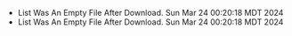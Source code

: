 *  List Was An Empty File After Download. Sun Mar 24 00:20:18 MDT 2024
*  List Was An Empty File After Download. Sun Mar 24 00:20:18 MDT 2024
